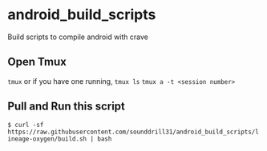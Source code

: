 # android_build_scripts
Build scripts to compile android with crave

## Open Tmux

```tmux```
or if you have one running,
```tmux ls```
```tmux a -t <session number>```

## Pull and Run this script
```$ curl -sf https://raw.githubusercontent.com/sounddrill31/android_build_scripts/lineage-oxygen/build.sh | bash```
